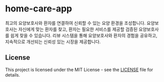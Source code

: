 # home-care-app

최고의 요양보호사와 환자를 연결하여 신뢰할 수 있는 요양 환경을 조성합니다. 요양보호사는 자신에게 맞는 환자를 찾고, 환자는 필요한 서비스를 제공할 검증된 요양보호사를 쉽게 찾을 수 있습니다. 리뷰 시스템을 통해 요양보호사와 환자의 경험을 공유하고, 지속적으로 개선되는 신뢰성 있는 시장을 제공합니다.

## License

This project is licensed under the MIT License - see the [LICENSE](LICENSE) file for details.
